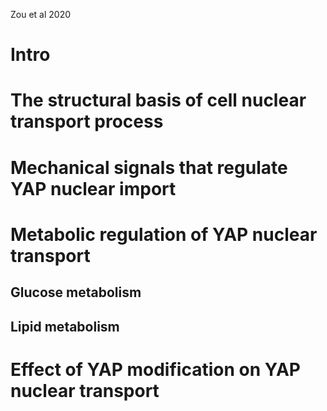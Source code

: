 Zou et al 2020

# Intro
# The structural basis of cell nuclear transport process
# Mechanical signals that regulate YAP nuclear import
# Metabolic regulation of YAP nuclear transport
## Glucose metabolism
## Lipid metabolism
# Effect of YAP modification on YAP nuclear transport
